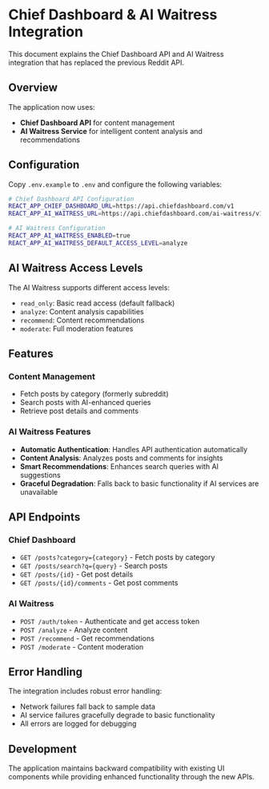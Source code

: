 # Chief Dashboard & AI Waitress Integration

This document explains the Chief Dashboard API and AI Waitress integration that has replaced the previous Reddit API.

## Overview

The application now uses:
- **Chief Dashboard API** for content management
- **AI Waitress Service** for intelligent content analysis and recommendations

## Configuration

Copy `.env.example` to `.env` and configure the following variables:

```bash
# Chief Dashboard API Configuration
REACT_APP_CHIEF_DASHBOARD_URL=https://api.chiefdashboard.com/v1
REACT_APP_AI_WAITRESS_URL=https://api.chiefdashboard.com/ai-waitress/v1

# AI Waitress Configuration
REACT_APP_AI_WAITRESS_ENABLED=true
REACT_APP_AI_WAITRESS_DEFAULT_ACCESS_LEVEL=analyze
```

## AI Waitress Access Levels

The AI Waitress supports different access levels:

- `read_only`: Basic read access (default fallback)
- `analyze`: Content analysis capabilities
- `recommend`: Content recommendations
- `moderate`: Full moderation features

## Features

### Content Management
- Fetch posts by category (formerly subreddit)
- Search posts with AI-enhanced queries
- Retrieve post details and comments

### AI Waitress Features
- **Automatic Authentication**: Handles API authentication automatically
- **Content Analysis**: Analyzes posts and comments for insights
- **Smart Recommendations**: Enhances search queries with AI suggestions
- **Graceful Degradation**: Falls back to basic functionality if AI services are unavailable

## API Endpoints

### Chief Dashboard
- `GET /posts?category={category}` - Fetch posts by category
- `GET /posts/search?q={query}` - Search posts
- `GET /posts/{id}` - Get post details
- `GET /posts/{id}/comments` - Get post comments

### AI Waitress
- `POST /auth/token` - Authenticate and get access token
- `POST /analyze` - Analyze content
- `POST /recommend` - Get recommendations
- `POST /moderate` - Content moderation

## Error Handling

The integration includes robust error handling:
- Network failures fall back to sample data
- AI service failures gracefully degrade to basic functionality
- All errors are logged for debugging

## Development

The application maintains backward compatibility with existing UI components while providing enhanced functionality through the new APIs.